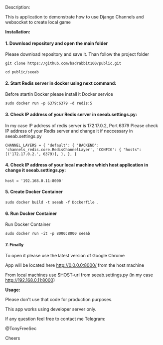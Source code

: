 Description:

This is application to demonstrate how to use Django Channels and websocket to create local game

**Installation:**


#### 1. Download repository and open the main folder
Please download repository and save it. Than follow the project folder

`git clone https://github.com/badrabbit100/public.git`

`cd public/seeab`

#### 2. Start Redis server in docker using next command:
Before startin Docker please install it Docker service

`sudo docker run -p 6379:6379 -d redis:5`

#### 3. Check IP address of your Redis server in seeab.settings.py:
In my case IP address of redis server is 172.17.0.2, Port 6379
Please check IP address of your Redis server and change it if neccessary in seeab.settings.py

`CHANNEL_LAYERS = {
    'default': {
        'BACKEND': 'channels_redis.core.RedisChannelLayer',
        'CONFIG': {
            "hosts": [('172.17.0.2.', 6379)],
        },
    },
}`

#### 4. Check IP address of your local machine which host application in change it seeab.settings.py:
  
`host = '192.168.0.11:8000'`


#### 5. Create Docker Container 

`sudo docker build -t seeab -f Dockerfile .`


#### 6. Run Docker Container 

Run Docker Container

`sudo docker run -it -p 8000:8000 seeab`


#### 7. Finally

To open it please use the latest version of Google Chrome

App will be located here http://0.0.0.0:8000/ from the host machine

From local machines use $HOST-url from seeab.settings.py (in my case http://192.168.0.11:8000)


**Usage:**

Please don't use that code for production purposes.

This app works using developer server only.

If any question feel free to contact me Telegram:

@TonyFreeSec

Cheers
